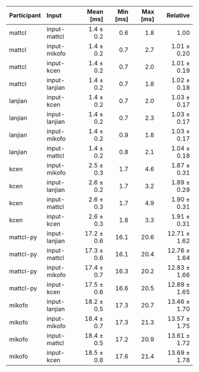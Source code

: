 | Participant | Input | Mean [ms] | Min [ms] | Max [ms] | Relative |
|:---|:---|---:|---:|---:|---:|
| mattcl | input-mattcl | 1.4 ± 0.2 | 0.6 | 1.8 | 1.00 |
| mattcl | input-mikofo | 1.4 ± 0.2 | 0.7 | 2.7 | 1.01 ± 0.20 |
| mattcl | input-kcen | 1.4 ± 0.2 | 0.7 | 2.0 | 1.01 ± 0.19 |
| mattcl | input-lanjian | 1.4 ± 0.2 | 0.7 | 1.8 | 1.02 ± 0.18 |
| lanjian | input-kcen | 1.4 ± 0.2 | 0.7 | 2.0 | 1.03 ± 0.17 |
| lanjian | input-lanjian | 1.4 ± 0.2 | 0.7 | 2.3 | 1.03 ± 0.17 |
| lanjian | input-mikofo | 1.4 ± 0.2 | 0.9 | 1.8 | 1.03 ± 0.17 |
| lanjian | input-mattcl | 1.4 ± 0.2 | 0.8 | 2.1 | 1.04 ± 0.18 |
| kcen | input-mikofo | 2.5 ± 0.3 | 1.7 | 4.6 | 1.87 ± 0.31 |
| kcen | input-lanjian | 2.6 ± 0.2 | 1.7 | 3.2 | 1.89 ± 0.29 |
| kcen | input-mattcl | 2.6 ± 0.3 | 1.7 | 4.9 | 1.90 ± 0.31 |
| kcen | input-kcen | 2.6 ± 0.3 | 1.8 | 3.3 | 1.91 ± 0.31 |
| mattcl-py | input-lanjian | 17.2 ± 0.6 | 16.1 | 20.6 | 12.71 ± 1.62 |
| mattcl-py | input-mattcl | 17.3 ± 0.6 | 16.1 | 20.4 | 12.76 ± 1.64 |
| mattcl-py | input-mikofo | 17.4 ± 0.7 | 16.3 | 20.2 | 12.83 ± 1.66 |
| mattcl-py | input-kcen | 17.5 ± 0.6 | 16.6 | 20.5 | 12.89 ± 1.65 |
| mikofo | input-lanjian | 18.2 ± 0.5 | 17.3 | 20.7 | 13.46 ± 1.70 |
| mikofo | input-mikofo | 18.4 ± 0.7 | 17.3 | 21.3 | 13.57 ± 1.75 |
| mikofo | input-mattcl | 18.4 ± 0.5 | 17.2 | 20.9 | 13.61 ± 1.72 |
| mikofo | input-kcen | 18.5 ± 0.8 | 17.6 | 21.4 | 13.69 ± 1.78 |
